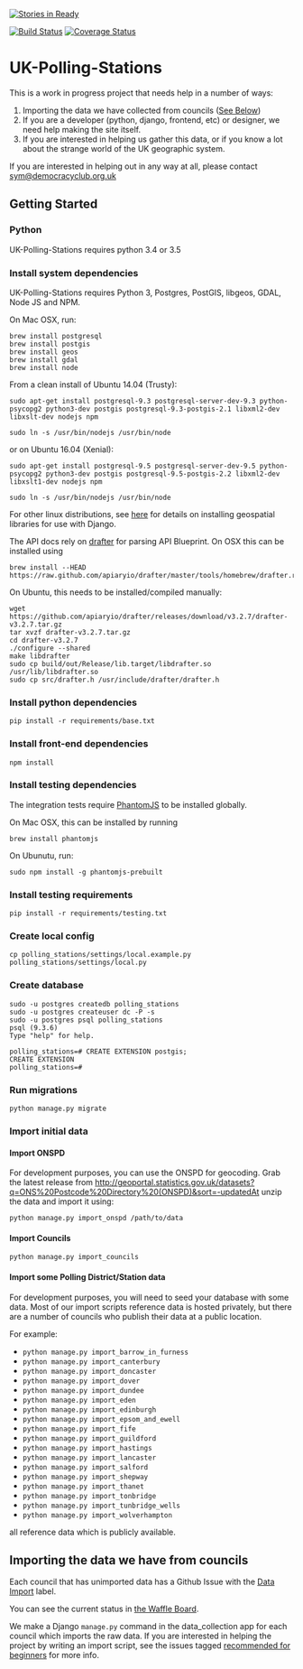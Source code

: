 [![Stories in Ready](https://badge.waffle.io/democracyclub/uk-polling-stations.png?label=ready&title=Ready)](https://waffle.io/democracyclub/uk-polling-stations)

[![Build Status](https://travis-ci.org/DemocracyClub/UK-Polling-Stations.svg?branch=master)](https://travis-ci.org/DemocracyClub/UK-Polling-Stations) [![Coverage Status](https://coveralls.io/repos/github/DemocracyClub/UK-Polling-Stations/badge.svg)](https://coveralls.io/github/DemocracyClub/UK-Polling-Stations)

# UK-Polling-Stations

This is a work in progress project that needs help in a number of ways:

1. Importing the data we have collected from councils ([See Below](https://github.com/DemocracyClub/UK-Polling-Stations#importing-the-data-we-have-from-councils))
2. If you are a developer (python, django, frontend, etc) or designer, we need help making the site itself.
3. If you are interested in helping us gather this data, or if you know a lot about the strange world of the UK geographic system.

If you are interested in helping out in any way at all, please contact sym@democracyclub.org.uk

## Getting Started

### Python
UK-Polling-Stations requires python 3.4 or 3.5

### Install system dependencies
UK-Polling-Stations requires Python 3, Postgres, PostGIS, libgeos, GDAL, Node JS and NPM.

On Mac OSX, run:
```
brew install postgresql
brew install postgis
brew install geos
brew install gdal
brew install node
```
From a clean install of Ubuntu 14.04 (Trusty):
```
sudo apt-get install postgresql-9.3 postgresql-server-dev-9.3 python-psycopg2 python3-dev postgis postgresql-9.3-postgis-2.1 libxml2-dev libxslt-dev nodejs npm

sudo ln -s /usr/bin/nodejs /usr/bin/node
```
or on Ubuntu 16.04 (Xenial):
```
sudo apt-get install postgresql-9.5 postgresql-server-dev-9.5 python-psycopg2 python3-dev postgis postgresql-9.5-postgis-2.2 libxml2-dev libxslt1-dev nodejs npm

sudo ln -s /usr/bin/nodejs /usr/bin/node
```

For other linux distributions, see [here](https://docs.djangoproject.com/en/1.8/ref/contrib/gis/install/geolibs/) for details on installing geospatial libraries for use with Django.

The API docs rely on [drafter](https://github.com/apiaryio/drafter/) for parsing API Blueprint. On OSX this can be installed using
```
brew install --HEAD https://raw.github.com/apiaryio/drafter/master/tools/homebrew/drafter.rb
```

On Ubuntu, this needs to be installed/compiled manually:
```
wget https://github.com/apiaryio/drafter/releases/download/v3.2.7/drafter-v3.2.7.tar.gz
tar xvzf drafter-v3.2.7.tar.gz
cd drafter-v3.2.7
./configure --shared
make libdrafter
sudo cp build/out/Release/lib.target/libdrafter.so /usr/lib/libdrafter.so
sudo cp src/drafter.h /usr/include/drafter/drafter.h
```

### Install python dependencies
```
pip install -r requirements/base.txt
```

### Install front-end dependencies
```
npm install
```

### Install testing dependencies
The integration tests require [PhantomJS](http://phantomjs.org/) to be installed globally.

On Mac OSX, this can be installed by running
```
brew install phantomjs
```

On Ubunutu, run:
```
sudo npm install -g phantomjs-prebuilt
```

### Install testing requirements
```
pip install -r requirements/testing.txt
```

### Create local config
```
cp polling_stations/settings/local.example.py polling_stations/settings/local.py
```

### Create database
```
sudo -u postgres createdb polling_stations
sudo -u postgres createuser dc -P -s
sudo -u postgres psql polling_stations
psql (9.3.6)
Type "help" for help.

polling_stations=# CREATE EXTENSION postgis;
CREATE EXTENSION
polling_stations=#
```

### Run migrations
```
python manage.py migrate
```

### Import initial data

#### Import ONSPD

For development purposes, you can use the ONSPD for geocoding. Grab the latest release from http://geoportal.statistics.gov.uk/datasets?q=ONS%20Postcode%20Directory%20(ONSPD)&sort=-updatedAt unzip the data and import it using:

```
python manage.py import_onspd /path/to/data
```

#### Import Councils

```
python manage.py import_councils
```

#### Import some Polling District/Station data

For development purposes, you will need to seed your database with some data.
Most of our import scripts reference data is hosted privately, but there are
a number of councils who publish their data at a public location.

For example:

* `python manage.py import_barrow_in_furness`
* `python manage.py import_canterbury`
* `python manage.py import_doncaster`
* `python manage.py import_dover`
* `python manage.py import_dundee`
* `python manage.py import_eden`
* `python manage.py import_edinburgh`
* `python manage.py import_epsom_and_ewell`
* `python manage.py import_fife`
* `python manage.py import_guildford`
* `python manage.py import_hastings`
* `python manage.py import_lancaster`
* `python manage.py import_salford`
* `python manage.py import_shepway`
* `python manage.py import_thanet`
* `python manage.py import_tonbridge`
* `python manage.py import_tunbridge_wells`
* `python manage.py import_wolverhampton`

all reference data which is publicly available.

## Importing the data we have from councils

Each council that has unimported data has a Github Issue with the [Data Import](https://github.com/DemocracyClub/UK-Polling-Stations/issues?q=is%3Aissue+is%3Aopen+label%3A%22Data+Import%22) label.

You can see the current status in [the Waffle Board](https://waffle.io/DemocracyClub/UK-Polling-Stations?label=Data%20Import).

We make a Django `manage.py` command in the data_collection app for each council which imports the raw data.
If you are interested in helping the project by writing an import script, see the issues tagged [recommended for beginners](https://github.com/DemocracyClub/UK-Polling-Stations/issues?q=is%3Aissue+is%3Aopen+label%3A%22recommended+for+beginners%22) for more info.
